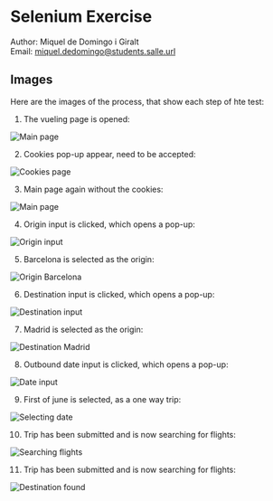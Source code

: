 # Selenium Exercise

Author: Miquel de Domingo i Giralt  
Email: miquel.dedomingo@students.salle.url

## Images

Here are the images of the process, that show each step of hte test:

1. The vueling page is opened:

![Main page](./assets/1.png)

2. Cookies pop-up appear, need to be accepted:

![Cookies page](./assets/2.png)

3. Main page again without the cookies:

![Main page](./assets/3.png)

4. Origin input is clicked, which opens a pop-up:

![Origin input](./assets/4.png)

5. Barcelona is selected as the origin:

![Origin Barcelona](./assets/5.png)

6. Destination input is clicked, which opens a pop-up:

![Destination input](./assets/6.png)

7. Madrid is selected as the origin:

![Destination Madrid](./assets/7.png)

8. Outbound date input is clicked, which opens a pop-up:
 
![Date input](./assets/8.png)

9. First of june is selected, as a one way trip:

![Selecting date](./assets/9.png)

10. Trip has been submitted and is now searching for flights: 

![Searching flights](./assets/10.png)

11. Trip has been submitted and is now searching for flights:

![Destination found](./assets/11.png)
